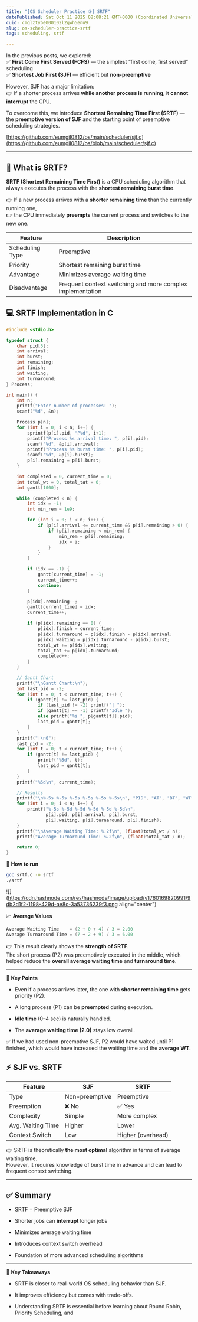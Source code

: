 ```yaml
---
title: "[OS Scheduler Practice ③] SRTF"
datePublished: Sat Oct 11 2025 08:08:21 GMT+0000 (Coordinated Universal Time)
cuid: cmglztybe000102l2gwh5enu9
slug: os-scheduler-practice-srtf
tags: scheduling, srtf

---
```


In the previous posts, we explored:  
✅ **First Come First Served (FCFS)** — the simplest “first come, first served” scheduling  
✅ **Shortest Job First (SJF)** — efficient but **non-preemptive**

However, SJF has a major limitation:  
👉 If a shorter process arrives **while another process is running**, it **cannot interrupt** the CPU.

To overcome this, we introduce **Shortest Remaining Time First (SRTF)** — the **preemptive version of SJF** and the starting point of preemptive scheduling strategies.

[https://github.com/eumgil0812/os/main/scheduler/sjf.c](https://github.com/eumgil0812/os/blob/main/scheduler/sjf.c)

---

## 🧠 What is SRTF?

**SRTF (Shortest Remaining Time First)** is a CPU scheduling algorithm that always executes the process with the **shortest remaining burst time**.

👉 If a new process arrives with a **shorter remaining time** than the currently running one,  
👉 the CPU immediately **preempts** the current process and switches to the new one.

| Feature | Description |
| --- | --- |
| Scheduling Type | Preemptive |
| Priority | Shortest remaining burst time |
| Advantage | Minimizes average waiting time |
| Disadvantage | Frequent context switching and more complex implementation |

## 💻 SRTF Implementation in C

```c
#include <stdio.h>

typedef struct {
    char pid[5];
    int arrival;
    int burst;
    int remaining;
    int finish;
    int waiting;
    int turnaround;
} Process;

int main() {
    int n;
    printf("Enter number of processes: ");
    scanf("%d", &n);

    Process p[n];
    for (int i = 0; i < n; i++) {
        sprintf(p[i].pid, "P%d", i+1);
        printf("Process %s arrival time: ", p[i].pid);
        scanf("%d", &p[i].arrival);
        printf("Process %s burst time: ", p[i].pid);
        scanf("%d", &p[i].burst);
        p[i].remaining = p[i].burst;
    }

    int completed = 0, current_time = 0;
    int total_wt = 0, total_tat = 0;
    int gantt[1000];

    while (completed < n) {
        int idx = -1;
        int min_rem = 1e9;

        for (int i = 0; i < n; i++) {
            if (p[i].arrival <= current_time && p[i].remaining > 0) {
                if (p[i].remaining < min_rem) {
                    min_rem = p[i].remaining;
                    idx = i;
                }
            }
        }

        if (idx == -1) {
            gantt[current_time] = -1;
            current_time++;
            continue;
        }

        p[idx].remaining--;
        gantt[current_time] = idx;
        current_time++;

        if (p[idx].remaining == 0) {
            p[idx].finish = current_time;
            p[idx].turnaround = p[idx].finish - p[idx].arrival;
            p[idx].waiting = p[idx].turnaround - p[idx].burst;
            total_wt += p[idx].waiting;
            total_tat += p[idx].turnaround;
            completed++;
        }
    }

    // Gantt Chart
    printf("\nGantt Chart:\n");
    int last_pid = -2;
    for (int t = 0; t < current_time; t++) {
        if (gantt[t] != last_pid) {
            if (last_pid != -2) printf("| ");
            if (gantt[t] == -1) printf("Idle ");
            else printf("%s ", p[gantt[t]].pid);
            last_pid = gantt[t];
        }
    }
    printf("|\n0");
    last_pid = -2;
    for (int t = 0; t < current_time; t++) {
        if (gantt[t] != last_pid) {
            printf("%5d", t);
            last_pid = gantt[t];
        }
    }
    printf("%5d\n", current_time);

    // Results
    printf("\n%-5s %-5s %-5s %-5s %-5s %-5s\n", "PID", "AT", "BT", "WT", "TAT", "FT");
    for (int i = 0; i < n; i++) {
        printf("%-5s %-5d %-5d %-5d %-5d %-5d\n",
               p[i].pid, p[i].arrival, p[i].burst,
               p[i].waiting, p[i].turnaround, p[i].finish);
    }
    printf("\nAverage Waiting Time: %.2f\n", (float)total_wt / n);
    printf("Average Turnaround Time: %.2f\n", (float)total_tat / n);

    return 0;
}
```

🧪 **How to run**

```bash
gcc srtf.c -o srtf
./srtf
```

![](https://cdn.hashnode.com/res/hashnode/image/upload/v1760169820991/9db2d1f2-1198-429d-ae8c-3a53736239f3.png align="center")

📈 **Average Values**

```c
Average Waiting Time    = (2 + 0 + 4) / 3 = 2.00  
Average Turnaround Time = (7 + 2 + 9) / 3 = 6.00
```

👉 This result clearly shows the **strength of SRTF**.  
The short process (P2) was preemptively executed in the middle, which helped reduce the **overall average waiting time** and **turnaround time**.

---

🧠 **Key Points**

* Even if a process arrives later, the one with **shorter remaining time** gets priority (P2).
    
* A long process (P1) can be **preempted** during execution.
    
* **Idle time** (0–4 sec) is naturally handled.
    
* The **average waiting time (2.0)** stays low overall.
    

✅ If we had used non-preemptive SJF, P2 would have waited until P1 finished, which would have increased the waiting time and the **average WT**.

## ⚡ SJF vs. SRTF

| Feature | SJF | SRTF |
| --- | --- | --- |
| Type | Non-preemptive | Preemptive |
| Preemption | ❌ No | ✅ Yes |
| Complexity | Simple | More complex |
| Avg. Waiting Time | Higher | Lower |
| Context Switch | Low | Higher (overhead) |

👉 SRTF is theoretically **the most optimal** algorithm in terms of average waiting time.  
However, it requires knowledge of burst time in advance and can lead to frequent context switching.

---

## ✅ Summary

* SRTF = Preemptive SJF
    
* Shorter jobs can **interrupt** longer jobs
    
* Minimizes average waiting time
    
* Introduces context switch overhead
    
* Foundation of more advanced scheduling algorithms
    

---

📝 **Key Takeaways**

* SRTF is closer to real-world OS scheduling behavior than SJF.
    
* It improves efficiency but comes with trade-offs.
    
* Understanding SRTF is essential before learning about Round Robin, Priority Scheduling, and